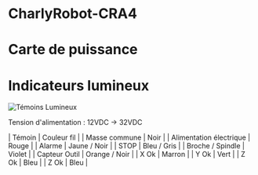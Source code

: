 # CharlyRobot-CRA4

# Carte de puissance



# Indicateurs lumineux

![Témoins Lumineux](relative/temoins_lumineux.jpg)

Tension d'alimentation : 12VDC -> 32VDC

| Témoin | Couleur fil |
| Masse commune | Noir |
| Alimentation électrique | Rouge |
| Alarme | Jaune / Noir |
| STOP | Bleu / Gris |
| Broche / Spindle | Violet |
| Capteur Outil | Orange / Noir |
| X Ok | Marron |
| Y Ok | Vert |
| Z Ok | Bleu |
| Z Ok | Bleu |

